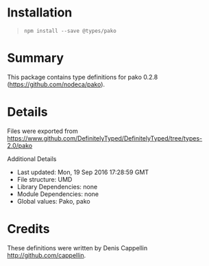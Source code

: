 # Installation
> `npm install --save @types/pako`

# Summary
This package contains type definitions for pako 0.2.8 (https://github.com/nodeca/pako).

# Details
Files were exported from https://www.github.com/DefinitelyTyped/DefinitelyTyped/tree/types-2.0/pako

Additional Details
 * Last updated: Mon, 19 Sep 2016 17:28:59 GMT
 * File structure: UMD
 * Library Dependencies: none
 * Module Dependencies: none
 * Global values: Pako, pako

# Credits
These definitions were written by Denis Cappellin <http://github.com/cappellin>.
